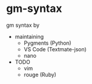 # gm-syntax

gm syntax by 

* maintaining
  * Pygments (Python)
  * VS Code (Textmate-json)
  * nano
* TODO
  * vim
  * rouge (Ruby)